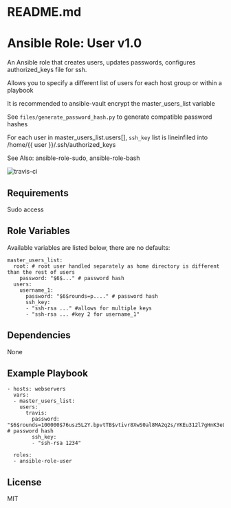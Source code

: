 # README.md

# Ansible Role: User v1.0

An Ansible role that creates users, updates passwords, configures authorized_keys file for ssh.

Allows you to specify a different list of users for each host group or within a playbook

It is recommended to ansible-vault encrypt the master_users_list variable

See `files/generate_password_hash.py` to generate compatible password hashes

For each user in master_users_list.users[], `ssh_key` list is lineinfiled into /home/{{ user }}/.ssh/authorized_keys

See Also: ansible-role-sudo, ansible-role-bash

![travis-ci](https://travis-ci.org/mm0/ansible-role-user.svg?branch=master)

## Requirements

Sudo access

## Role Variables

Available variables are listed below, there are no defaults:

    master_users_list: 
      root: # root user handled separately as home directory is different than the rest of users
        password: "$6$..." # password hash
      users:
        username_1:
          password: "$6$rounds=p...." # password hash
          ssh_key:
          - "ssh-rsa ..." #allows for multiple keys
          - "ssh-rsa ... #key 2 for username_1"
        

## Dependencies

None 

## Example Playbook

    - hosts: webservers
      vars:
      - master_users_list:
        users:
          travis:
            password: "$6$rounds=100000$76usz5L2Y.bpvtTB$vtivr8XwS0al8MA2q2s/YKEu312l7gHnK3eLkRo9QmKmk5XIIsDDAZmT7Hrc0YaLTQjD7wZ//HbwM49YjsxkJ/" # password hash
            ssh_key:
            - "ssh-rsa 1234"
        
      roles:
      - ansible-role-user

## License

MIT
